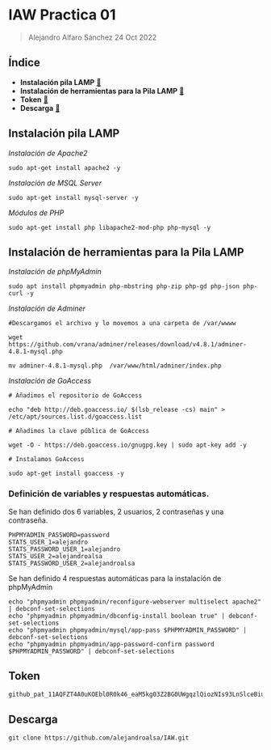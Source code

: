 # IAW Practica 01
> Alejandro Alfaro Sánchez 24 Oct 2022

## Índice

* **Instalación pila LAMP** [🔗](#instalación-pila-lamp)
* **Instalación de herramientas para la Pila LAMP** [🔗](#instalación-de-herramientas-para-la-pila-lamp)
* **Token** [🔗](#token)
* **Descarga** [🔗](#descarga)

## Instalación pila LAMP

*Instalación de Apache2*

```
sudo apt-get install apache2 -y
```

*Instalación de MSQL Server*

```
sudo apt-get install mysql-server -y 
```

*Módulos de PHP*

```
sudo apt-get install php libapache2-mod-php php-mysql -y 
```

## Instalación de herramientas para la Pila LAMP

*Instalación de phpMyAdmin*

```
sudo apt install phpmyadmin php-mbstring php-zip php-gd php-json php-curl -y
```

*Instalación de Adminer*

```
#Descargamos el archivo y lo movemos a una carpeta de /var/wwww

wget https://github.com/vrana/adminer/releases/download/v4.8.1/adminer-4.8.1-mysql.php

mv adminer-4.8.1-mysql.php  /var/www/html/adminer/index.php
```

*Instalación de GoAccess*

```
# Añadimos el repositorio de GoAccess

echo "deb http://deb.goaccess.io/ $(lsb_release -cs) main" > /etc/apt/sources.list.d/goaccess.list

# Añadimos la clave pública de GoAccess

wget -O - https://deb.goaccess.io/gnugpg.key | sudo apt-key add -y

# Instalamos GoAccess

sudo apt-get install goaccess -y
```
### Definición de variables y respuestas automáticas.

Se han definido dos 6 variables, 2 usuarios, 2 contraseñas y una contraseña.

```
PHPMYADMIN_PASSWORD=password
STATS_USER_1=alejandro
STATS_PASSWORD_USER_1=alejandro
STATS_USER_2=alejandroalsa
STATS_PASSWORD_USER_2=alejandroalsa
```

Se han definido 4 respuestas automáticas para la instalación de phpMyAdmin

```
echo "phpmyadmin phpmyadmin/reconfigure-webserver multiselect apache2" | debconf-set-selections
echo "phpmyadmin phpmyadmin/dbconfig-install boolean true" | debconf-set-selections
echo "phpmyadmin phpmyadmin/mysql/app-pass $PHPMYADMIN_PASSWORD" | debconf-set-selections
echo "phpmyadmin phpmyadmin/app-password-confirm password $PHPMYADMIN_PASSWORD" | debconf-set-selections
```

## Token

```
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
```

## Descarga

```
git clone https://github.com/alejandroalsa/IAW.git
```
